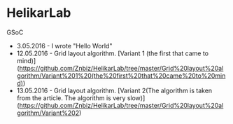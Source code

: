 # HelikarLab
GSoC

- 3.05.2016 - I wrote "Hello World"
- 12.05.2016 - Grid layout algorithm. [Variant 1 (the first that came to mind)] (https://github.com/Znbiz/HelikarLab/tree/master/Grid%20layout%20algorithm/Variant%201%20(the%20first%20that%20came%20to%20mind))
- 13.05.2016 - Grid layout algorithm. [Variant 2(The algorithm is taken from the article. The algorithm is very slow)] (https://github.com/Znbiz/HelikarLab/tree/master/Grid%20layout%20algorithm/Variant%202)

